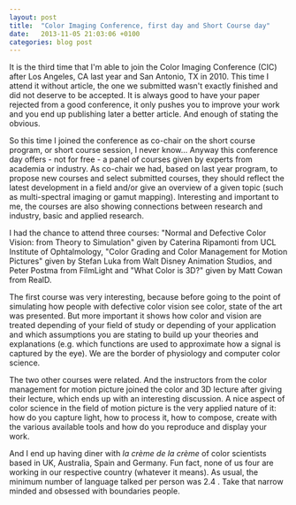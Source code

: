 ```yaml
---
layout: post
title:  "Color Imaging Conference, first day and Short Course day"
date:   2013-11-05 21:03:06 +0100
categories: blog post
---
```

It is the third time that I'm able to join the Color Imaging Conference (CIC) after Los Angeles, CA last year and San Antonio, TX in 2010. This time I attend it without article, the one we submitted wasn't exactly finished and did not deserve to be accepted. It is always good to have your paper rejected from a good conference, it only pushes you to improve your work and you end up publishing later a better article. And enough of stating the obvious.

So this time I joined the conference as co-chair on the short course program, or short course session, I never know... Anyway this conference day offers - not for free - a panel of courses given by experts from academia or industry. As co-chair we had, based on last year program, to propose new courses and select submitted courses, they should reflect the latest development in a field and/or give an overview of a given topic (such as multi-spectral imaging or gamut mapping). Interesting and important to me, the courses are also showing connections between research and industry, basic and applied research.

I had the chance to attend three courses: "Normal and Defective Color Vision: from Theory to Simulation" given by Caterina Ripamonti from UCL Institute of Ophtalmology, "Color Grading and Color Management for Motion Pictures" given by Stefan Luka from Walt Disney Animation Studios, and Peter Postma from FilmLight and "What Color is 3D?" given by Matt Cowan from RealD.

The first course was very interesting, because before going to the point of simulating how people with defective color vision see color, state of the art was presented. But more important it shows how color and vision are treated depending of your field of study or depending of your application and which assumptions you are stating to build up your theories and explanations (e.g. which functions are used to approximate how a signal is captured by the eye). We are the border of physiology and computer color science.

The two other courses were related. And the instructors from the color management for motion picture joined the color and 3D lecture after giving their lecture, which ends up with an interesting discussion. A nice aspect of color science in the field of motion picture is the very applied nature of it: how do you capture light, how to process it, how to compose, create with the various available tools and how do you reproduce and display your work.

And I end up having diner with *la crème de la crème* of color scientists based in UK, Australia, Spain and Germany. Fun fact, none of us four are working in our respective country (whatever it means). As usual, the minimum number of language talked per person was 2.4 . Take that narrow minded and obsessed with boundaries people.